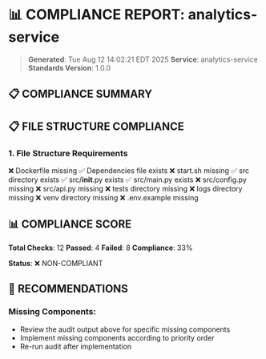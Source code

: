 # 📊 COMPLIANCE REPORT: analytics-service

> **Generated**: Tue Aug 12 14:02:21 EDT 2025
> **Service**: analytics-service
> **Standards Version**: 1.0.0

## 📋 COMPLIANCE SUMMARY

## 📋 FILE STRUCTURE COMPLIANCE

### 1. File Structure Requirements

❌ Dockerfile missing
✅ Dependencies file exists
❌ start.sh missing
✅ src directory exists
✅ src/__init__.py exists
✅ src/main.py exists
❌ src/config.py missing
❌ src/api.py missing
❌ tests directory missing
❌ logs directory missing
❌ venv directory missing
❌ .env.example missing

## 📊 COMPLIANCE SCORE

**Total Checks**: 12
**Passed**: 4
**Failed**: 8
**Compliance**: 33%

**Status**: ❌ NON-COMPLIANT

## 🚀 RECOMMENDATIONS

### Missing Components:

- Review the audit output above for specific missing components
- Implement missing components according to priority order
- Re-run audit after implementation
